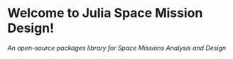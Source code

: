 # Welcome to Julia Space Mission Design!

_An open-source packages library for Space Missions Analysis and Design_
